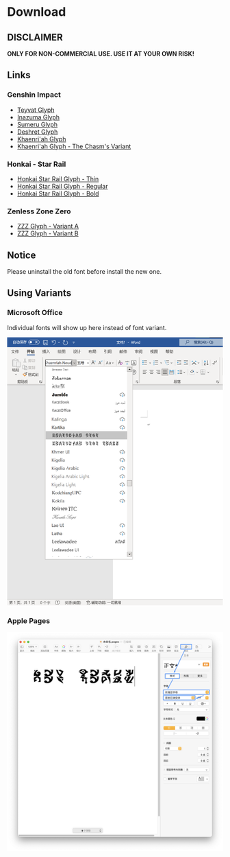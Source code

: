 # Download

## DISCLAIMER

**ONLY FOR NON-COMMERCIAL USE. USE IT AT YOUR OWN RISK!**

## Links

### Genshin Impact

- [Teyvat Glyph](font/genshin-impact/TeyvatNeue-Regular-1.002.otf)
- [Inazuma Glyph](font/genshin-impact/InazumaNeue-Regular-1.000.otf)
- [Sumeru Glyph](font/genshin-impact/SumeruNeue-Regular-0.007.otf)
- [Deshret Glyph](font/genshin-impact/DeshretNeue-Regular-1.002.otf)
- [Khaenri'ah Glyph](font/genshin-impact/KhaenriahNeue-Regular-2.000.otf)
- [Khaenri'ah Glyph - The Chasm's Variant](font/genshin-impact/KhaenriahNeue-Chasm-2.000.otf)

### Honkai - Star Rail

- [Honkai Star Rail Glyph - Thin](font/honkai-star-rail/StarRailNeue-Thin-0.101.otf)
- [Honkai Star Rail Glyph - Regular](font/honkai-star-rail/StarRailNeue-Regular-0.101.otf)
- [Honkai Star Rail Glyph - Bold](font/honkai-star-rail/StarRailNeue-Bold-0.101.otf)

### Zenless Zone Zero

- [ZZZ Glyph - Variant A](font/zenless-zone-zero/ZZZNeue-VariantA-0.003.otf)
- [ZZZ Glyph - Variant B](font/zenless-zone-zero/ZZZNeue-VariantB-0.003.otf)

## Notice

Please uninstall the old font before install the new one. 

## Using Variants

### Microsoft Office

Individual fonts will show up here instead of font variant.

![Using font variant in Microsoft Pages](font-variant-in-ms-office.png)

### Apple Pages

![Using font variant in Apple Pages](font-variant-in-pages.png)
